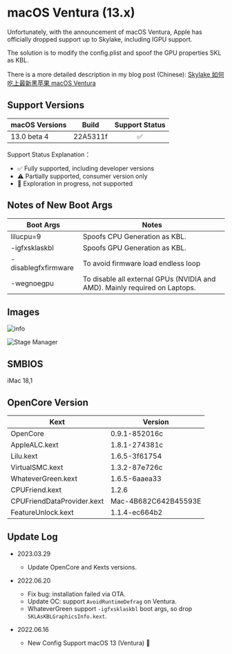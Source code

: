# macOS Ventura (13.x)

Unfortunately, with the announcement of macOS Ventura, Apple has officially dropped support up to Skylake, including IGPU support.

The solution is to modify the config.plist and spoof the GPU properties SKL as KBL.

There is a more detailed description in my blog post (Chinese): [Skylake 如何吃上最新黑苹果 macOS  Ventura](https://banmiya.com/posts/skylake-hackintosh)


## Support Versions

| macOS Versions | Build    | Support Status |
|----------------|----------|:--------------:|
| 13.0 beta 4    | 22A5311f |       ✅        |

Support Status Explanation：
* ✅ Fully supported, including developer versions
* ⚠️ Partially supported, consumer version only
* 🚧 Exploration in progress, not supported

## Notes of New Boot Args 

| Boot Args           | Notes                                                                      |
|---------------------|----------------------------------------------------------------------------|
| lilucpu=9           | Spoofs CPU Generation as KBL.                                              |
| -igfxsklaskbl	      | Spoofs GPU Generation as KBL.                                              |
| -disablegfxfirmware | To avoid firmware load endless loop                                        |
| -wegnoegpu          | To disable all external GPUs (NVIDIA and AMD). Mainly required on Laptops. |

## Images

![info](https://raw.githubusercontent.com/zmlu/Hackintosh-OC-Colorful-C.B150M-i5-6500-Skylake-HD530/main/Ventura/images/ventura_info.png "info")

![Stage Manager](https://raw.githubusercontent.com/zmlu/Hackintosh-OC-Colorful-C.B150M-i5-6500-Skylake-HD530/main/Ventura/images/ventura_stage_manager.png "Stage Manager")

## SMBIOS

iMac 18,1

## OpenCore Version

| Kext                       | Version              |
|----------------------------|----------------------|
| OpenCore                   | 0.9.1-852016c        |
| AppleALC.kext              | 1.8.1-274381c        |
| Lilu.kext                  | 1.6.5-3f61754        |
| VirtualSMC.kext            | 1.3.2-87e726c        |
| WhateverGreen.kext         | 1.6.5-6aaea33        |
| CPUFriend.kext             | 1.2.6                |
| CPUFriendDataProvider.kext | Mac-4B682C642B45593E |
| FeatureUnlock.kext         | 1.1.4-ec664b2        |

## Update Log

* 2023.03.29
  * Update OpenCore and Kexts versions.

* 2022.06.20
  * Fix bug: installation failed via OTA.
  * Update OC: support `AvoidRuntimeDefrag` on Ventura.
  * WhateverGreen support `-igfxsklaskbl` boot args, so drop `SKLAsKBLGraphicsInfo.kext`.

* 2022.06.16
    * New Config Support macOS 13 (Ventura) 🎉
